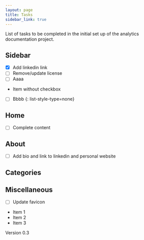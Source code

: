 ```yaml
---
layout: page
title: Tasks
sidebar_link: true
---
```


List of tasks to be completed in the initial set up of the analytics documentation project.

## Sidebar
- [x] Add linkedin link
- [ ] Remove/update license
- [ ] Aaaa
- Item without checkbox
* [ ] Bbbb
{: list-style-type=none}

## Home
- [ ] Complete content

## About
- [ ] Add bio and link to linkedin and personal website

## Categories

## Miscellaneous
- [ ] Update favicon

- Item 1
- Item 2
- Item 3


Version 0.3
